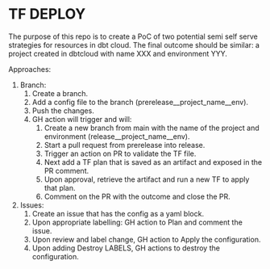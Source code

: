 # TF DEPLOY
The purpose of this repo is to create a PoC of two potential semi self serve strategies for resources in dbt cloud. 
The final outcome should be similar: a project created in dbtcloud with name XXX and environment YYY.

Approaches:
1. Branch:
   1. Create a branch.
   2. Add a config file to the branch (prerelease__project_name__env).
   3. Push the changes.
   4. GH action will trigger and will:
      1. Create a new branch from main with the name of the project and environment (release__project_name__env).
      2. Start a pull request from prerelease into release.
      3. Trigger an action on PR to validate the TF file.
      4. Next add a TF plan that is saved as an artifact and exposed in the PR comment.
      5. Upon approval, retrieve the artifact and run a new TF to apply that plan.
      6. Comment on the PR with the outcome and close the PR.
2. Issues:
   1. Create an issue that has the config as a yaml block.
   2. Upon appropriate labelling: GH action to Plan and comment the issue.
   3. Upon review and label change, GH action to Apply the configuration.
   4. Upon adding Destroy LABELS, GH actions to destroy the configuration.